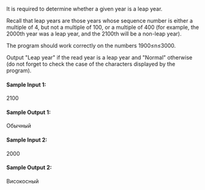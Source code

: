 It is required to determine whether a given year is a leap year.

Recall that leap years are those years whose sequence number is either a multiple of 4, but not a multiple of 100, or a multiple of 400 (for example, the 2000th year was a leap year, and the 2100th will be a non-leap year).

The program should work correctly on the numbers 1900≤n≤3000.

Output "Leap year" if the read year is a leap year and "Normal" otherwise (do not forget to check the case of the characters displayed by the program).

#### Sample Input 1:

2100

#### Sample Output 1:

Обычный

#### Sample Input 2:

2000

#### Sample Output 2:

Високосный
